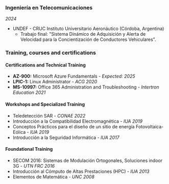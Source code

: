### Ingeniería en Telecomunicaciones
*2024*  
- UNDEF - CRUC Instituto Universitario Aeronáutico (Córdoba, Argentina)  
    - Trabajo final: "Sistema Dinámico de Adquisición y Alerta de Velocidad para la Concientización de Conductores Vehiculares".

### Training, courses and certifications
#### Certifications and Technical Training

  * **AZ-900:** Microsoft Azure Fundamentals - *Expected: 2025*
  * **LPIC-1:** Linux Administrator - *ACG 2020*
  * **MS-10997:** Office 365 Administration and Troubleshooting - *Intertron Education 2021*

#### Workshops and Specialized Training
  * Teledetección SAR - *CONAE 2022*
  * Introducción a la Compatibilidad Electromagnética - *IUA 2019*
  * Conceptos Prácticos para el diseño de un sitio de energí­a Fotovoltaica-Eólica - *IUA 2019*
  * Introducción a la Seguridad Informática - *IUA 2017*

#### Foundational Training
  * SECOM 2016: Sistemas de Modulación Ortogonales, Soluciones indoor 3G - *UTN FRC 2016*
  * Introducción al Cómputo de Altas Prestaciones (HPC) - *IUA 2013*
  * Elementos de Matemática - *UNC 2008*
